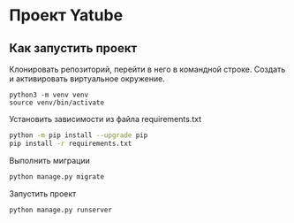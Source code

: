 # Проект Yatube #

## Как запустить проект ##

Клонировать репозиторий, перейти в него в командной строке.
Создать и активировать виртуальное окружение.

```
python3 -m venv venv
source venv/bin/activate
```

Установить зависимости из файла requirements.txt
```bash
python -m pip install --upgrade pip
pip install -r requirements.txt
```

Выполнить миграции
```bash
python manage.py migrate
```
Запустить проект
```bash
python manage.py runserver
```


